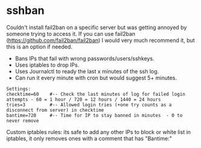 # sshban
Couldn't install fail2ban on a specific server but was getting annoyed by someone trying to access it. If you can use fail2ban (https://github.com/fail2ban/fail2ban) I would very much recommend it, but this is an option if needed.

* Bans IPs that fail with wrong passwords/users/sshkeys.<br />
* Uses iptables to drop IPs.<br />
* Uses Journalctl to ready the last x minutes of the ssh log.
* Can run it every minute with cron but would suggest 5+ minutes.

```
Settings:
checktime=60    #-- Check the last minutes of log for failed login attempts - 60 = 1 hour / 720 = 12 hours / 1440 = 24 hours
tries=3         #-- Allowed login tries (+one try counts as a disconnect from server) in checktime
bantime=720     #-- Time for IP to stay banned in minutes  - 0 to never remove
```
Custom iptables rules: its safe to add any other IPs to block or white list in iptables, it only removes ones with a comment that has "Bantime:"
